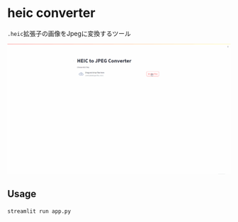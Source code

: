 # heic converter

`.heic`拡張子の画像をJpegに変換するツール

![demo](./docs/20230821_heic_converter_app_demo.gif)

## Usage

```bash
streamlit run app.py
```
